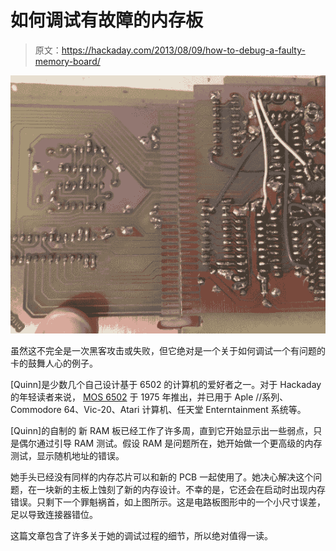 # 如何调试有故障的内存板

> 原文：<https://hackaday.com/2013/08/09/how-to-debug-a-faulty-memory-board/>

[![ram](img/10c57db1708ed7225d267bd8f6ff1fc1.png)](http://hackaday.com/wp-content/uploads/2013/08/ram.jpg)

虽然这不完全是一次黑客攻击或失败，但它绝对是一个关于如何调试一个有问题的卡的鼓舞人心的例子。

[Quinn]是少数几个自己设计基于 6502 的计算机的爱好者之一。对于 Hackaday 的年轻读者来说， [MOS 6502](https://en.wikipedia.org/wiki/MOS_Technology_6502) 于 1975 年推出，并已用于 Aple //系列、Commodore 64、Vic-20、Atari 计算机、任天堂 Enterntainment 系统等。

[Quinn]的自制的 新 RAM 板已经工作了许多周，直到它开始显示出一些弱点，只是偶尔通过引导 RAM 测试。假设 RAM 是问题所在，她开始做一个更高级的内存测试，显示随机地址的错误。

她手头已经没有同样的内存芯片可以和新的 PCB 一起使用了。她决心解决这个问题，在一块新的主板上蚀刻了新的内存设计。不幸的是，它还会在启动时出现内存错误。只剩下一个罪魁祸首，如上图所示。这是电路板图形中的一个小尺寸误差，足以导致连接器错位。

这篇文章包含了许多关于她的调试过程的细节，所以绝对值得一读。